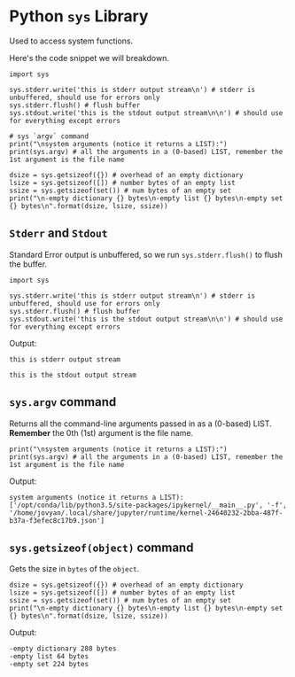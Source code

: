 # Python `sys` Library

Used to access system functions.

Here's the code snippet we will breakdown.
```
import sys

sys.stderr.write('this is stderr output stream\n') # stderr is unbuffered, should use for errors only
sys.stderr.flush() # flush buffer
sys.stdout.write('this is the stdout output stream\n\n') # should use for everything except errors

# sys `argv` command
print("\nsystem arguments (notice it returns a LIST):")
print(sys.argv) # all the arguments in a (0-based) LIST, remember the 1st argument is the file name

dsize = sys.getsizeof({}) # overhead of an empty dictionary
lsize = sys.getsizeof([]) # number bytes of an empty list
ssize = sys.getsizeof(set()) # num bytes of an empty set
print("\n-empty dictionary {} bytes\n-empty list {} bytes\n-empty set {} bytes\n".format(dsize, lsize, ssize))
```

## `Stderr` and `Stdout`
Standard Error output is unbuffered, so we run `sys.stderr.flush()` to flush the buffer.
```
import sys

sys.stderr.write('this is stderr output stream\n') # stderr is unbuffered, should use for errors only
sys.stderr.flush() # flush buffer
sys.stdout.write('this is the stdout output stream\n\n') # should use for everything except errors
```
Output:
```
this is stderr output stream

this is the stdout output stream
```

## `sys.argv` command
Returns all the command-line arguments passed in as a (0-based) LIST.  **Remember** the 0th (1st) argument is the file name.

```
print("\nsystem arguments (notice it returns a LIST):")
print(sys.argv) # all the arguments in a (0-based) LIST, remember the 1st argument is the file name
```
Output:
```
system arguments (notice it returns a LIST):
['/opt/conda/lib/python3.5/site-packages/ipykernel/__main__.py', '-f', '/home/jovyan/.local/share/jupyter/runtime/kernel-24640232-2bba-487f-b37a-f3efec8c17b9.json']
```
## `sys.getsizeof(object)` command
Gets the size in `bytes` of the `object`.

```
dsize = sys.getsizeof({}) # overhead of an empty dictionary
lsize = sys.getsizeof([]) # number bytes of an empty list
ssize = sys.getsizeof(set()) # num bytes of an empty set
print("\n-empty dictionary {} bytes\n-empty list {} bytes\n-empty set {} bytes\n".format(dsize, lsize, ssize))
```
Output:
```
-empty dictionary 288 bytes
-empty list 64 bytes
-empty set 224 bytes
```
